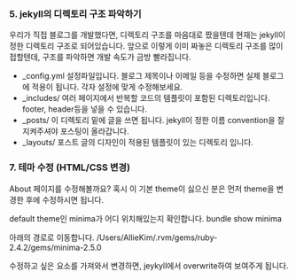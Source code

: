 ### 5. jekyll의 디렉토리 구조 파악하기
우리가 직접 블로그를 개발했다면, 디렉토리 구조를 마음대로 짰을텐데
현재는 jekyll이 정한 디렉토리 구조로 되어있습니다.
앞으로 이렇게 이미 짜놓은 디렉토리 구조를 많이 접할텐데, 구조를 파악하면 개발 속도가 금방 빨라집니다.

* _config.yml 설정파일입니다. 블로그 제목이나 이메일 등을 수정하면 실제 블로그에 적용이 됩니다. 각자 설정에 맞게 수정해보세요.
* _includes/ 여러 페이지에서 반복할 코드의 템플릿이 포함된 디렉토리입니다. footer, header등을 넣을 수 있습니다.
* _posts/ 이 디렉토리 밑에 글을 쓰면 됩니다. jekyll이 정한 이름 convention을 잘 지켜주셔야 포스팅이 올라갑니다.
* _layouts/ 포스트 글의 디자인이 적용된 템플릿이 있는 디렉토리 입니다.


### 7. 테마 수정 (HTML/CSS 변경)

About 페이지를 수정해볼까요?
혹시 이 기본 theme이 싫으신 분은 먼저 theme을 변경한 후에 수정하시면 됩니다.

default theme인 minima가 어디 위치해있는지 확인합니다.
bundle show minima


아래의 경로로 이동합니다.
/Users/AllieKim/.rvm/gems/ruby-2.4.2/gems/minima-2.5.0



수정하고 싶은 요소를 가져와서 변경하면, jeykyll에서 overwrite하여 보여주게 됩니다.
